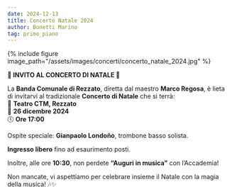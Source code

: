 ```yaml
---
date: 2024-12-13
title: Concerto Natale 2024
author: Bonetti Marino
tag: primo_piano
---
```


{% include figure image_path="/assets/images/concerti/concerto_natale_2024.jpg" %}

**🎄 INVITO AL CONCERTO DI NATALE 🎄**

La **Banda Comunale di Rezzato**, diretta dal maestro **Marco Regosa**, è lieta di invitarvi al tradizionale **Concerto di Natale** che si terrà:  
📍 **Teatro CTM, Rezzato**  
📅 **26 dicembre 2024**  
🕔 **Ore 17:00**

Ospite speciale: **Gianpaolo Londoño**, trombone basso solista.

**Ingresso libero** fino ad esaurimento posti.

Inoltre, alle ore **10:30**, non perdete **“Auguri in musica”** con l’Accademia!

Non mancate, vi aspettiamo per celebrare insieme il Natale con la magia della musica! 🎶✨
